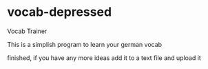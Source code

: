 # vocab-depressed
Vocab Trainer

This is a simplish program to learn your german vocab

finished, if you have any more ideas add it to a text file and upload it

